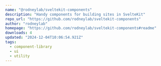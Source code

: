 ```yaml
---
name: "@rodneylab/sveltekit-components"
description: "Handy components for building sites in SvelteKit"
repo_url: "https://github.com/rodneylab/sveltekit-components"
author: "rodneylab"
homepage: "https://github.com/rodneylab/sveltekit-components#readme"
downloads: 4
updated: "2024-12-04T10:06:54.921Z"
tags: 
  - component-library
  - ui
  - utility
---
```

